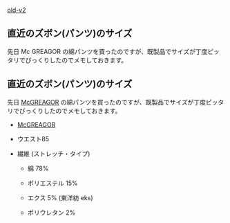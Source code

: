 [old-v2](ig081129-orig.html)

## 直近のズボン(パンツ)のサイズ

先日 Mc GREAGOR の綿パンツを買ったのですが、既製品でサイズが丁度ピッタリでびっくりしたのでメモしておきます。


## 直近のズボン(パンツ)のサイズ

先日 [McGREAGOR](http://www.nichimen-infinity.co.jp/) の綿パンツを買ったのですが、既製品でサイズが丁度ピッタリでびっくりしたのでメモしておきます。

* [McGREAGOR](http://www.nichimen-infinity.co.jp/)
  
* ウエスト85
  
  
* 繊維 (ストレッチ・タイプ)
  
  * 綿 78%
    
  * ポリエステル 15%
    
  * エクス 5% (東洋紡 eks)
    
  * ポリウレタン 2%